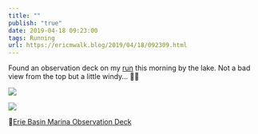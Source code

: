 ```yaml
---
title: ""
publish: "true"
date: 2019-04-18 09:23:00
tags: Running
url: https://ericmwalk.blog/2019/04/18/092309.html
---
```


Found an observation deck on my [run](https://www.strava.com/activities/2300159088) this morning by the lake. Not a bad view from the top but a little windy... 🏃‍♂️

![](https://ericmwalk.blog/uploads/2022/a20387122e.jpg)

![](https://ericmwalk.blog/uploads/2022/70d84d9243.jpg)

📍[Erie Basin Marina Observation Deck](https://goo.gl/maps/xAbwKQdfn25fVkJ98)